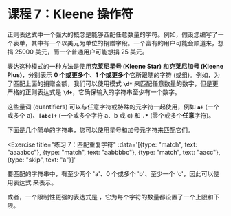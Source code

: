 # 课程 7：Kleene 操作符

正则表达式中一个强大的概念是能够匹配任意数量的字符。例如，假设您编写了一个表单，其中有一个以美元为单位的捐赠字段。一个富有的用户可能会顺道来，想捐 25000 美元，而一个普通用户可能想捐 25 美元。

表达这种模式的一种方法是使用**克莱尼星号 (Kleene Star)** 和**克莱尼加号 (Kleene Plus)**，分别表示 **0 个或更多个**、**1 个或更多个**它所跟随的字符 (或组)。例如，为了匹配上面的捐赠金额，我们可以使用模式 **`\d*`** 来匹配任意数量的数字，但是更严格的正则表达式是 **`\d+`**，它确保输入的字符串至少有一个数字。

这些量词 (quantifiers) 可以与任意字符或特殊的元字符一起使用，例如 **`a+`** (一个或多个 a)、**`[abc]+`** (一个或多个字符 a、b 或 c) 和 **`.*`** (零个或多个**任意**字符)。

下面是几个简单的字符串，您可以使用星号和加号元字符来匹配它们。

<Exercise
  title="练习 7：匹配重复字符"
  :data='[{type: "match", text: "aaaabcc"}, {type: "match", text: "aabbbbc"}, {type: "match", text: "aacc"}, {type: "skip", text: "a"}]'
>
要匹配的字符串中，有至少两个 'a'、0 个或多个 'b'、至少一个 'c'，因此可以使用表达式 <SolutionLink text="aa+b*c+" /> 来表示。

或者，一个限制性更强的表达式是 <SolutionLink text="a{2,4}b{0,4}c{1,2}" />，它为每个字符的数量都设置了一个上限和下限。

</Exercise>